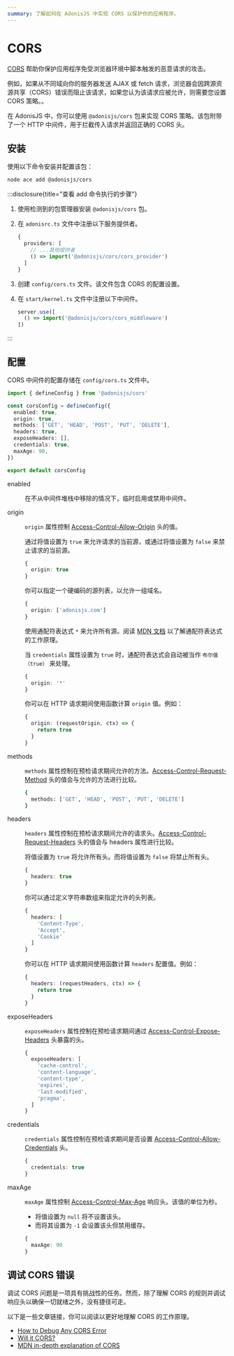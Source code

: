 ```yaml
---
summary: 了解如何在 AdonisJS 中实现 CORS 以保护你的应用程序。
---
```


# CORS

[CORS](https://developer.mozilla.org/en-US/docs/Web/HTTP/CORS) 帮助你保护应用程序免受浏览器环境中脚本触发的恶意请求的攻击。

例如，如果从不同域向你的服务器发送 AJAX 或 fetch 请求，浏览器会因跨源资源共享（CORS）错误而阻止该请求，如果您认为该请求应被允许，则需要您设置 CORS 策略。。

在 AdonisJS 中，你可以使用 `@adonisjs/cors` 包来实现 CORS 策略。该包附带了一个 HTTP 中间件，用于拦截传入请求并返回正确的 CORS 头。

## 安装

使用以下命令安装并配置该包：

```sh
node ace add @adonisjs/cors
```

:::disclosure{title="查看 add 命令执行的步骤"}

1. 使用检测到的包管理器安装 `@adonisjs/cors` 包。

2. 在 `adonisrc.ts` 文件中注册以下服务提供者。

    ```ts
    {
      providers: [
        // ...其他提供者
        () => import('@adonisjs/cors/cors_provider')
      ]
    }
    ```

3. 创建 `config/cors.ts` 文件。该文件包含 CORS 的配置设置。

4. 在 `start/kernel.ts` 文件中注册以下中间件。

    ```ts
    server.use([
      () => import('@adonisjs/cors/cors_middleware')
    ])
    ```

:::

## 配置

CORS 中间件的配置存储在 `config/cors.ts` 文件中。

```ts
import { defineConfig } from '@adonisjs/cors'

const corsConfig = defineConfig({
  enabled: true,
  origin: true,
  methods: ['GET', 'HEAD', 'POST', 'PUT', 'DELETE'],
  headers: true,
  exposeHeaders: [],
  credentials: true,
  maxAge: 90,
})

export default corsConfig
```

<dl>

<dt>

enabled

</dt>

<dd>

在不从中间件堆栈中移除的情况下，临时启用或禁用中间件。

</dd>

<dt>

origin

</dt>

<dd>

`origin` 属性控制 [Access-Control-Allow-Origin](https://developer.mozilla.org/en-US/docs/Web/HTTP/Headers/Access-Control-Allow-Origin) 头的值。

通过将值设置为 `true` 来允许请求的当前源，或通过将值设置为 `false` 来禁止请求的当前源。

```ts
{
  origin: true
}
```

你可以指定一个硬编码的源列表，以允许一组域名。

```ts
{
  origin: ['adonisjs.com']
}
```

使用通配符表达式 `*` 来允许所有源。阅读 [MDN 文档](https://developer.mozilla.org/en-US/docs/Web/HTTP/Headers/Access-Control-Allow-Origin#directives) 以了解通配符表达式的工作原理。

当 `credentials` 属性设置为 `true` 时，通配符表达式会自动被当作 `布尔值（true）` 来处理。

```ts
{
  origin: '*'
}
```

你可以在 HTTP 请求期间使用函数计算 `origin` 值。例如：

```ts
{
  origin: (requestOrigin, ctx) => {
    return true
  }
}
```

</dd>

<dt>

methods

</dt>

<dd>

`methods` 属性控制在预检请求期间允许的方法。[Access-Control-Request-Method](https://developer.mozilla.org/en-US/docs/Web/HTTP/Headers/Access-Control-Request-Method) 头的值会与允许的方法进行比较。

```sh
{
  methods: ['GET', 'HEAD', 'POST', 'PUT', 'DELETE']
}
```

</dd>

<dt>

headers

</dt>

<dd>

`headers` 属性控制在预检请求期间允许的请求头。[Access-Control-Request-Headers](https://developer.mozilla.org/en-US/docs/Web/HTTP/Headers/Access-Control-Request-Headers) 头的值会与 headers 属性进行比较。

将值设置为 `true` 将允许所有头。而将值设置为 `false` 将禁止所有头。

```ts
{
  headers: true
}
```

你可以通过定义字符串数组来指定允许的头列表。

```ts
{
  headers: [
    'Content-Type',
    'Accept',
    'Cookie'
  ]
}
```

你可以在 HTTP 请求期间使用函数计算 `headers` 配置值。例如：

```ts
{
  headers: (requestHeaders, ctx) => {
    return true
  }
}
```

</dd>

<dt>

exposeHeaders

</dt>

<dd>

`exposeHeaders` 属性控制在预检请求期间通过 [Access-Control-Expose-Headers](https://developer.mozilla.org/en-US/docs/Web/HTTP/Headers/Access-Control-Expose-Headers) 头暴露的头。

```ts
{
  exposeHeaders: [
    'cache-control',
    'content-language',
    'content-type',
    'expires',
    'last-modified',
    'pragma',
  ]
}
```

</dd>

<dt>

credentials

</dt>

<dd>

`credentials` 属性控制在预检请求期间是否设置 [Access-Control-Allow-Credentials](https://developer.mozilla.org/en-US/docs/Web/HTTP/Headers/Access-Control-Allow-Credentials) 头。

```ts
{
  credentials: true
}
```

</dd>

<dt>

maxAge

</dt>

<dd>

`maxAge` 属性控制 [Access-Control-Max-Age](https://developer.mozilla.org/en-US/docs/Web/HTTP/Headers/Access-Control-Max-Age) 响应头。该值的单位为秒。

- 将值设置为 `null` 将不设置该头。
- 而将其设置为 `-1` 会设置该头但禁用缓存。

```ts
{
  maxAge: 90
}
```

</dd>

</dl>

## 调试 CORS 错误

调试 CORS 问题是一项具有挑战性的任务。然而，除了理解 CORS 的规则并调试响应头以确保一切就绪之外，没有捷径可走。

以下是一些文章链接，你可以阅读以更好地理解 CORS 的工作原理。

- [How to Debug Any CORS Error](https://httptoolkit.com/blog/how-to-debug-cors-errors/)
- [Will it CORS?](https://httptoolkit.com/will-it-cors/)
- [MDN in-depth explanation of CORS](https://developer.mozilla.org/en-US/docs/Web/HTTP/CORS)
